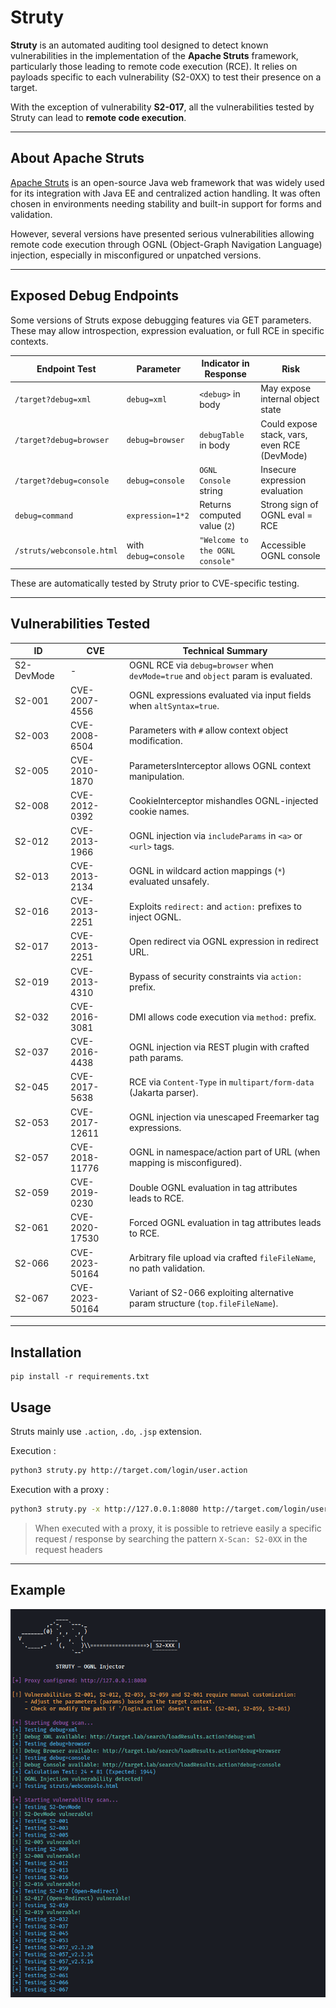 # Struty

**Struty** is an automated auditing tool designed to detect known vulnerabilities in the implementation of the **Apache Struts** framework, particularly those leading to remote code execution (RCE). It relies on payloads specific to each vulnerability (S2-0XX) to test their presence on a target.

With the exception of vulnerability **S2-017**, all the vulnerabilities tested by Struty can lead to **remote code execution**.

---

## About Apache Struts

[Apache Struts](https://struts.apache.org/) is an open-source Java web framework that was widely used for its integration with Java EE and centralized action handling. It was often chosen in environments needing stability and built-in support for forms and validation.

However, several versions have presented serious vulnerabilities allowing remote code execution through OGNL (Object-Graph Navigation Language) injection, especially in misconfigured or unpatched versions.

---

## Exposed Debug Endpoints

Some versions of Struts expose debugging features via GET parameters. These may allow introspection, expression evaluation, or full RCE in specific contexts.

| Endpoint Test             | Parameter            | Indicator in Response           | Risk                                         |
| ------------------------- | -------------------- | ------------------------------- | -------------------------------------------- |
| `/target?debug=xml`       | `debug=xml`          | `<debug>` in body               | May expose internal object state             |
| `/target?debug=browser`   | `debug=browser`      | `debugTable` in body            | Could expose stack, vars, even RCE (DevMode) |
| `/target?debug=console`   | `debug=console`      | `OGNL Console` string           | Insecure expression evaluation               |
| `debug=command`           | `expression=1*2`     | Returns computed value (`2`)    | Strong sign of OGNL eval = RCE               |
| `/struts/webconsole.html` | with `debug=console` | `"Welcome to the OGNL console"` | Accessible OGNL console                      |

These are automatically tested by Struty prior to CVE-specific testing.

---

## Vulnerabilities Tested

| ID         | CVE            | Technical Summary                                                                 |
| ---------- | -------------- | --------------------------------------------------------------------------------- |
| S2-DevMode | -              | OGNL RCE via `debug=browser` when `devMode=true` and `object` param is evaluated. |
| S2-001     | CVE-2007-4556  | OGNL expressions evaluated via input fields when `altSyntax=true`.                |
| S2-003     | CVE-2008-6504  | Parameters with `#` allow context object modification.                            |
| S2-005     | CVE-2010-1870  | ParametersInterceptor allows OGNL context manipulation.                           |
| S2-008     | CVE-2012-0392  | CookieInterceptor mishandles OGNL-injected cookie names.                          |
| S2-012     | CVE-2013-1966  | OGNL injection via `includeParams` in `<a>` or `<url>` tags.                      |
| S2-013     | CVE-2013-2134  | OGNL in wildcard action mappings (`*`) evaluated unsafely.                        |
| S2-016     | CVE-2013-2251  | Exploits `redirect:` and `action:` prefixes to inject OGNL.                       |
| S2-017     | CVE-2013-2251  | Open redirect via OGNL expression in redirect URL.                                |
| S2-019     | CVE-2013-4310  | Bypass of security constraints via `action:` prefix.                              |
| S2-032     | CVE-2016-3081  | DMI allows code execution via `method:` prefix.                                   |
| S2-037     | CVE-2016-4438  | OGNL injection via REST plugin with crafted path params.                          |
| S2-045     | CVE-2017-5638  | RCE via `Content-Type` in `multipart/form-data` (Jakarta parser).                 |
| S2-053     | CVE-2017-12611 | OGNL injection via unescaped Freemarker tag expressions.                          |
| S2-057     | CVE-2018-11776 | OGNL in namespace/action part of URL (when mapping is misconfigured).             |
| S2-059     | CVE-2019-0230  | Double OGNL evaluation in tag attributes leads to RCE.                            |
| S2-061     | CVE-2020-17530 | Forced OGNL evaluation in tag attributes leads to RCE.                            |
| S2-066     | CVE-2023-50164 | Arbitrary file upload via crafted `fileFileName`, no path validation.             |
| S2-067     | CVE-2023-50164 | Variant of S2-066 exploiting alternative param structure (`top.fileFileName`).    |

---

## Installation

```
pip install -r requirements.txt
```

## Usage

Struts mainly use `.action`, `.do`, `.jsp` extension.

Execution :

```bash
python3 struty.py http://target.com/login/user.action
```

Execution with a proxy :

```bash
python3 struty.py -x http://127.0.0.1:8080 http://target.com/login/user.action
```

> When executed with a proxy, it is possible to retrieve easily a specific request / response by searching the pattern `X-Scan: S2-0XX` in the request headers

---

## Example

![image](https://github.com/Elymaro/Struty/blob/main/assets/struty.png)
